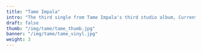 ```yaml
---
title: "Tame Impala"
intro: "The third single from Tame Impala's third studio album, Currents."
draft: false
thumb: "/img/tame/tame_thumb.jpg"
banner: "/img/tame/tame_vinyl.jpg"
weight: 3
---
```

